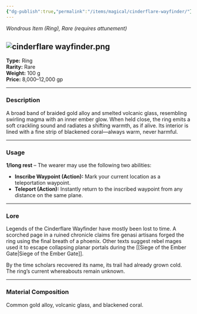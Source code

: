 ```yaml
---
{"dg-publish":true,"permalink":"/items/magical/cinderflare-wayfinder/"}
---
```


_Wondrous Item (Ring), Rare (requires attunement)_

![cinderflare wayfinder.png](/img/user/Items/Magical/cinderflare%20wayfinder.png)
---

**Type:** Ring  
**Rarity:** Rare  
**Weight:** 100 g  
**Price:** 8,000–12,000 gp

---

### **Description**

A broad band of braided gold alloy and smelted volcanic glass, resembling swirling magma with an inner ember glow. When held close, the ring emits a soft crackling sound and radiates a shifting warmth, as if alive. Its interior is lined with a fine strip of blackened coral—always warm, never harmful.

---

### **Usage**

**1/long rest** – The wearer may use the following two abilities:

- **Inscribe Waypoint (Action):** Mark your current location as a teleportation waypoint.
- **Teleport (Action):** Instantly return to the inscribed waypoint from any distance on the same plane.

---

### **Lore**

Legends of the Cinderflare Wayfinder have mostly been lost to time. A scorched page in a ruined chronicle claims fire genasi artisans forged the ring using the final breath of a phoenix. Other texts suggest rebel mages used it to escape collapsing planar portals during the [[Siege of the Ember Gate\|Siege of the Ember Gate]].

By the time scholars recovered its name, its trail had already grown cold. The ring’s current whereabouts remain unknown.

---

### **Material Composition**

Common gold alloy, volcanic glass, and blackened coral.